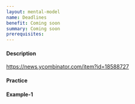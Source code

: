 ```yaml
---
layout: mental-model
name: Deadlines
benefit: Coming soon
summary: Coming soon
prerequisites:
---
```


#### Description

https://news.ycombinator.com/item?id=18588727

#### Practice



#### Example-1
